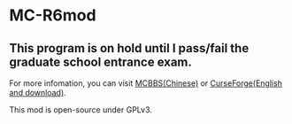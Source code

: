 # MC-R6mod

## This program is on hold until I pass/fail the graduate school entrance exam.

For more infomation, you can visit [MCBBS(Chinese)](https://www.mcbbs.net/thread-1117023-1-1.html) or [CurseForge(English and download)](https://www.curseforge.com/minecraft/mc-mods/rainbow6).

This mod is open-source under GPLv3.
